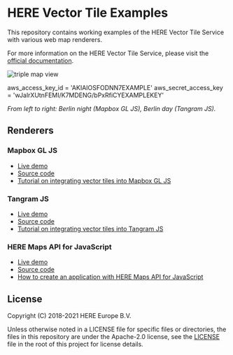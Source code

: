 # HERE Vector Tile Examples

This repository contains working examples of the HERE Vector Tile Service with various web map renderers.

For more information on the HERE Vector Tile Service, please visit the [official documentation](https://developer.here.com/documentation/vector-tiles-api/).

![triple map view](maps.png)

aws_access_key_id  = 'AKIAIOSFODNN7EXAMPLE'
aws_secret_access_key = 'wJalrXUtnFEMI/K7MDENG/bPxRfiCYEXAMPLEKEY'

_From left to right: Berlin night (Mapbox GL JS), Berlin day (Tangram JS)._

## Renderers

### Mapbox GL JS

* [Live demo](https://heremaps.github.io/here-vector-tile-examples/mapbox)
* [Source code](https://github.com/heremaps/here-vector-tile-examples/blob/master/mapbox/index.html)
* [Tutorial on integrating vector tiles into Mapbox GL JS](https://developer.here.com/tutorials/vector-tile-mapbox)

### Tangram JS

* [Live demo](https://heremaps.github.io/here-vector-tile-examples/tangram)
* [Source code](https://github.com/heremaps/here-vector-tile-examples/blob/master/tangram/index.html)
* [Tutorial on integrating vector tiles into Tangram JS](https://developer.here.com/tutorials/vector-tile-tangram)

### HERE Maps API for JavaScript

* [Live demo](https://heremaps.github.io/here-vector-tile-examples/here-maps-api-for-javascript)
* [Source code](https://github.com/heremaps/here-vector-tile-examples/blob/master/here-maps-api-for-javascript/index.html)
* [How to create an application with HERE Maps API for JavaScript](https://developer.here.com/tutorials/javascript-api/)

## License

Copyright (C) 2018-2021 HERE Europe B.V.

Unless otherwise noted in a LICENSE file for specific files or directories, the files in this repository are under the Apache-2.0 license, see the [LICENSE](./LICENSE) file in the root of this project for license details.
